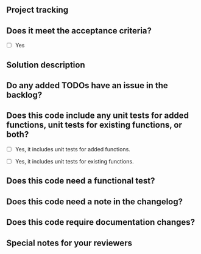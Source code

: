 ## Project tracking
<!-- What is the open project tracker issue URL for this PR? -->


## Does it meet the acceptance criteria?
- [ ] Yes


## Solution description
<!-- How does your code solve the problem? --> 


## Do any added TODOs have an issue in the backlog?
<!-- Enumerate them on the lines below. -->


## Does this code include any unit tests for added functions, unit tests for existing functions, or both?
- [ ] Yes, it includes unit tests for added functions. <!-- This is required. -->
- [ ] Yes, it includes unit tests for existing functions. <!-- This is required if no new functions are being added. -->


## Does this code need a functional test?
<!-- If yes, @ the person who should write the test on the following line. Otherwise, provide an explanation why it doesn't. -->


## Does this code need a note in the changelog?
<!-- If yes, please indicate it. Otherwise, provide an explanation why it doesn't. -->


## Does this code require documentation changes?
<!-- If yes, please indicate it. Otherwise, provide an explanation why it doesn't. -->


## Special notes for your reviewers 
<!-- This can anything to help your reviewers, like attached manual test results, or this is only applicable to Docker EE, etc. -->

